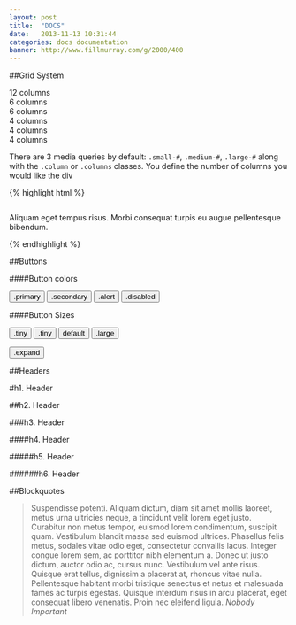 ```yaml
---
layout: post
title:  "DOCS"
date:   2013-11-13 10:31:44
categories: docs documentation
banner: http://www.fillmurray.com/g/2000/400
---
```


##Grid System

<p>
	<div class="demo">
		<div class="row">
			<div class="small-12 medium-12 large-12 columns">
				12 columns
			</div>
		</div>
		<div class="row">
			<div class="small-12 medium-6 large-6 columns">
				6 columns
			</div>
			<div class="small-12 medium-6 large-6 columns">
				6 columns
			</div>
		</div>
		<div class="row">
			<div class="small-12 medium-4 large-4 columns">
				4 columns
			</div>
			<div class="small-12 medium-4 large-4 columns">
				4 columns
			</div>
			<div class="small-12 medium-4 large-4 columns">
				4 columns
			</div>
		</div>
	</div>
</p>

<p>There are 3 media queries by default: <code>.small-#</code>, <code>.medium-#</code>, <code>.large-#</code> along with the <code>.column</code> or <code>.columns</code> classes. You define the number of columns you would like the div 

<p>
{% highlight html %}
<div class="row">
	<div class="small-12 medium-8 large-6 columns">
		<p>Aliquam eget tempus risus. Morbi consequat turpis eu augue pellentesque bibendum.</p>
	</div>
</div>
{% endhighlight %}
</p>

##Buttons

####Button colors

<button class="primary small">.primary</button>
<button class="secondary small">.secondary</button>
<button class="alert small">.alert</button>
<button class="disabled small">.disabled</button>

####Button Sizes

<button class="primary tiny">.tiny</button>
<button class="primary small">.tiny</button>
<button class="primary">default</button>
<button class="primary large">.large</button>
<p><button class="primary expand large">.expand</button></p>

##Headers

#h1. Header

##h2. Header

###h3. Header

####h4. Header

#####h5. Header

######h6. Header

##Blockquotes

> Suspendisse potenti. Aliquam dictum, diam sit amet mollis laoreet, metus urna ultricies neque, a tincidunt velit lorem eget justo. Curabitur non metus tempor, euismod lorem condimentum, suscipit quam. Vestibulum blandit massa sed euismod ultrices. Phasellus felis metus, sodales vitae odio eget, consectetur convallis lacus. Integer congue lorem sem, ac porttitor nibh elementum a. Donec ut justo dictum, auctor odio ac, cursus nunc. Vestibulum vel ante risus. Quisque erat tellus, dignissim a placerat at, rhoncus vitae nulla. Pellentesque habitant morbi tristique senectus et netus et malesuada fames ac turpis egestas. Quisque interdum risus in arcu placerat, eget consequat libero venenatis. Proin nec eleifend ligula. <cite>Nobody Important</cite>